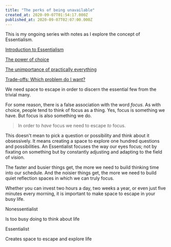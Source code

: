 ```yaml
---
title: "The perks of being unavailable"
created_at: 2020-09-07T01:54:17.000Z
published_at: 2020-09-07T02:07:00.000Z
---
```

This is my ongoing series with notes as I explore the concept of Essentialism.

[Introduction to Essentialism](https://cowriters.app/words/essentialism-421155ef6a2609c001)

[The power of choice](https://cowriters.app/words/the-power-of-choice-421175ef6a65d4bd1f)

[The unimportance of practically everything](https://cowriters.app/words/the-unimportance-of-practically-everything-423005efcd5898a078)

[Trade-offs: Which problem do I want?](https://cowriters.app/words/trade-offs-which-problem-do-i-want-441325f3db4e34b644)

We need space to escape in order to discern the essential few from the trivial many. 

For some reason, there is a false association with the word _focus_. As with choice, people tend to think of focus as a thing. Yes, focus is something we have. But focus is also something we do.

> In order to _have_ focus we need to escape _to_ focus.

This doesn't mean to pick a question or possibility and think about it obsessively. It means creating a space to explore one hundred questions and possibilities. An Essentialist focuses the way our eyes focus; not by fixating on something but by constantly adjusting and adapting to the field of vision.

The faster and busier things get, the more we need to build thinking time into our schedule. And the noisier things get, the more we need to build quiet reflection spaces in which we can truly focus.

Whether you can invest two hours a day, two weeks a year, or even just five minutes every morning, it is important to make space to escape in your busy life.

Nonessentialist

Is too busy doing to think about life

Essentialist

Creates space to escape and explore life

